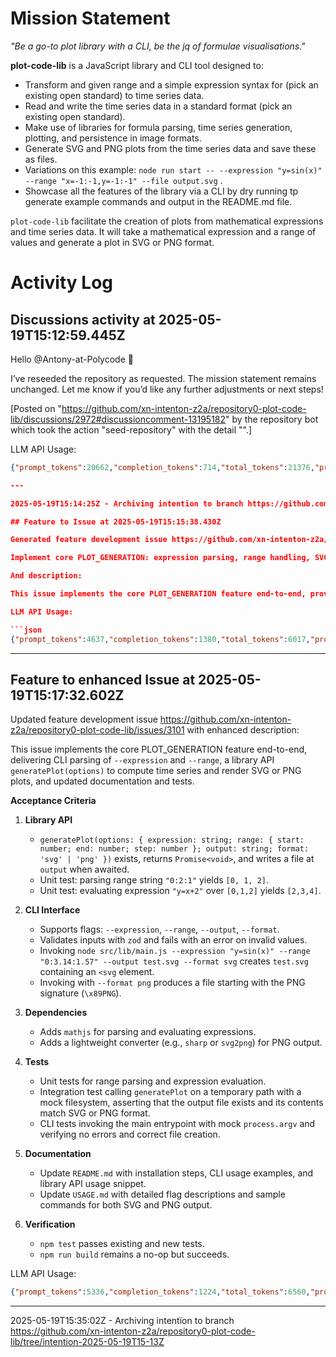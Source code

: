 # Mission Statement

_"Be a go-to plot library with a CLI, be the jq of formulae visualisations."_

**plot-code-lib** is a JavaScript library and CLI tool designed to:
- Transform and given range and a simple expression syntax for (pick an existing open standard) to time series data.
- Read and write the time series data in a standard format (pick an existing open standard).
- Make use of libraries for formula parsing, time series generation, plotting, and persistence in image formats.
- Generate SVG and PNG plots from the time series data and save these as files.
- Variations on this example: `node run start -- --expression "y=sin(x)" --range "x=-1:-1,y=-1:-1" --file output.svg` .
- Showcase all the features of the library via a CLI by dry running tp generate example commands and output in the README.md file.

`plot-code-lib` facilitate the creation of plots from mathematical expressions and time series data. It will take a
mathematical expression and a range of values and generate a plot in SVG or PNG format.
# Activity Log

## Discussions activity at 2025-05-19T15:12:59.445Z

Hello @Antony-at-Polycode 👋

I’ve reseeded the repository as requested. The mission statement remains unchanged. Let me know if you’d like any further adjustments or next steps!

[Posted on "https://github.com/xn-intenton-z2a/repository0-plot-code-lib/discussions/2972#discussioncomment-13195182" by the repository bot which took the action "seed-repository" with the detail "".]

LLM API Usage:

```json
{"prompt_tokens":20662,"completion_tokens":714,"total_tokens":21376,"prompt_tokens_details":{"cached_tokens":1152,"audio_tokens":0},"completion_tokens_details":{"reasoning_tokens":640,"audio_tokens":0,"accepted_prediction_tokens":0,"rejected_prediction_tokens":0}}```

---

2025-05-19T15:14:25Z - Archiving intentïon to branch https://github.com/xn-intenton-z2a/repository0-plot-code-lib/tree/intention-2025-05-19T15-13Z

## Feature to Issue at 2025-05-19T15:15:38.430Z

Generated feature development issue https://github.com/xn-intenton-z2a/repository0-plot-code-lib/issues/3101 with title:

Implement core PLOT_GENERATION: expression parsing, range handling, SVG/PNG output

And description:

This issue implements the core PLOT_GENERATION feature end-to-end, providing: CLI parsing of `--expression` and `--range`; a `generatePlot(options)` library API to compute time series and render SVG or PNG plots; and updated documentation and tests.\n\nTasks:\n1. **Dependencies**\n   - Add `mathjs` for expression parsing and evaluation.\n   - Add a lightweight SVG-to-PNG converter (e.g., `svg2png` or `sharp`) to support PNG output.\n2. **Source Updates (`src/lib/main.js`)**\n   - Import `zod` to validate CLI arguments: `expression: string`, `range: string` (`start:end:step`), `output: string`, `format: 'svg'|'png'`\n   - Parse the range string into `{ start, end, step }` numbers, generate an inclusive array of x values.\n   - Use `mathjs` to evaluate `y` for each `x`.\n   - Build a simple SVG chart: axes, polyline path using computed points.\n   - If `format` is `png`, convert the generated SVG to PNG.\n   - Write the file to disk at `output`.\n   - Export an async `generatePlot(options)` function matching the library API spec.\n   - Update the CLI entry point (`main(args)`) to call `generatePlot` with parsed arguments.\n3. **Tests (`tests/unit/plot-generation.test.js`)**\n   - Add unit tests for range parsing and expression evaluation (e.g., `y=x*2` over `0:2:1`).\n   - Integration test: call `generatePlot` targeting a temporary filepath with `y=sin(x)` over `0:3.14:1.57`, verify output file exists and SVG contains `<polyline` or PNG header.\n4. **Documentation**\n   - Update `README.md` to include: installation, CLI usage examples, library API usage snippet.\n   - Update `USAGE.md` with detail on `--expression`, `--range`, `--format`, and sample commands producing SVG and PNG.\n5. **Verification**\n   - `npm run build` still succeeds (no build step).\n   - `npm test` passes existing and new tests.\n   - `node src/lib/main.js --expression "y=sin(x)" --range "0:6.28:0.1" --output test.svg --format svg` creates a valid `test.svg` containing an `<svg>` element.\n   - Similarly, a PNG run produces a valid image file.\n\nDeliverables in one LLM invocation: updated `src/lib/main.js`, `package.json`, `tests/unit/plot-generation.test.js`, `README.md`, and `USAGE.md`. Focus solely on these files; do not add or remove other files.

LLM API Usage:

```json
{"prompt_tokens":4637,"completion_tokens":1380,"total_tokens":6017,"prompt_tokens_details":{"cached_tokens":0,"audio_tokens":0},"completion_tokens_details":{"reasoning_tokens":704,"audio_tokens":0,"accepted_prediction_tokens":0,"rejected_prediction_tokens":0}}
```

---

## Feature to enhanced Issue at 2025-05-19T15:17:32.602Z

Updated feature development issue https://github.com/xn-intenton-z2a/repository0-plot-code-lib/issues/3101 with enhanced description:

This issue implements the core PLOT_GENERATION feature end-to-end, delivering CLI parsing of `--expression` and `--range`, a library API `generatePlot(options)` to compute time series and render SVG or PNG plots, and updated documentation and tests.

**Acceptance Criteria**

1. **Library API**
   - `generatePlot(options: { expression: string; range: { start: number; end: number; step: number }; output: string; format: 'svg' | 'png' })` exists, returns `Promise<void>`, and writes a file at `output` when awaited.
   - Unit test: parsing range string `"0:2:1"` yields `[0, 1, 2]`.
   - Unit test: evaluating expression `"y=x+2"` over `[0,1,2]` yields `[2,3,4]`.

2. **CLI Interface**
   - Supports flags: `--expression`, `--range`, `--output`, `--format`.
   - Validates inputs with `zod` and fails with an error on invalid values.
   - Invoking `node src/lib/main.js --expression "y=sin(x)" --range "0:3.14:1.57" --output test.svg --format svg` creates `test.svg` containing an `<svg` element.
   - Invoking with `--format png` produces a file starting with the PNG signature (`\x89PNG`).

3. **Dependencies**
   - Adds `mathjs` for parsing and evaluating expressions.
   - Adds a lightweight converter (e.g., `sharp` or `svg2png`) for PNG output.

4. **Tests**
   - Unit tests for range parsing and expression evaluation.
   - Integration test calling `generatePlot` on a temporary path with a mock filesystem, asserting that the output file exists and its contents match SVG or PNG format.
   - CLI tests invoking the main entrypoint with mock `process.argv` and verifying no errors and correct file creation.

5. **Documentation**
   - Update `README.md` with installation steps, CLI usage examples, and library API usage snippet.
   - Update `USAGE.md` with detailed flag descriptions and sample commands for both SVG and PNG output.

6. **Verification**
   - `npm test` passes existing and new tests.
   - `npm run build` remains a no-op but succeeds.


LLM API Usage:

```json
{"prompt_tokens":5336,"completion_tokens":1224,"total_tokens":6560,"prompt_tokens_details":{"cached_tokens":0,"audio_tokens":0},"completion_tokens_details":{"reasoning_tokens":640,"audio_tokens":0,"accepted_prediction_tokens":0,"rejected_prediction_tokens":0}}
```

---

2025-05-19T15:35:02Z - Archiving intentïon to branch https://github.com/xn-intenton-z2a/repository0-plot-code-lib/tree/intention-2025-05-19T15-13Z

